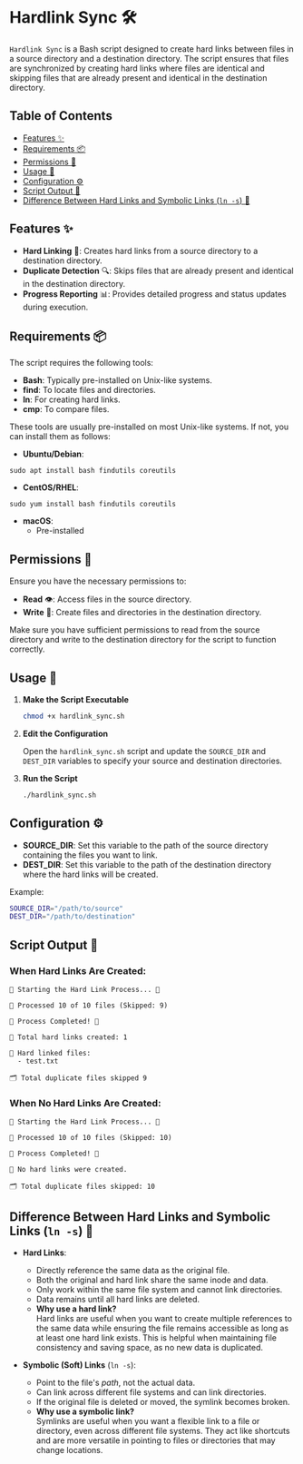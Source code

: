 # Hardlink Sync 🛠️

`Hardlink Sync` is a Bash script designed to create hard links between files in a source directory and a destination directory. The script ensures that files are synchronized by creating hard links where files are identical and skipping files that are already present and identical in the destination directory.

## Table of Contents
- [Features ✨](https://github.com/AT3K/UNIX-Scripts/tree/main/hardlink_sync#features-)
- [Requirements 📦](https://github.com/AT3K/UNIX-Scripts/tree/main/hardlink_sync#requirements-)
- [Permissions 🔐](https://github.com/AT3K/UNIX-Scripts/tree/main/hardlink_sync#permissions-)
- [Usage 🚀](https://github.com/AT3K/UNIX-Scripts/tree/main/hardlink_sync#usage-)
- [Configuration ⚙️](https://github.com/AT3K/UNIX-Scripts/tree/main/hardlink_sync#configuration-)
- [Script Output 📄](https://github.com/AT3K/UNIX-Scripts/tree/main/hardlink_sync#script-output-)
- [Difference Between Hard Links and Symbolic Links (`ln -s`) 🔗](https://github.com/AT3K/UNIX-Scripts/tree/main/hardlink_sync#difference-between-hard-links-and-symbolic-links-)

## Features ✨

- **Hard Linking** 🔗: Creates hard links from a source directory to a destination directory.
- **Duplicate Detection** 🔍: Skips files that are already present and identical in the destination directory.
- **Progress Reporting** 📊: Provides detailed progress and status updates during execution.

## Requirements 📦

The script requires the following tools:

- **Bash**: Typically pre-installed on Unix-like systems.
- **find**: To locate files and directories.
- **ln**: For creating hard links.
- **cmp**: To compare files.

These tools are usually pre-installed on most Unix-like systems. If not, you can install them as follows:

- **Ubuntu/Debian**:
```
sudo apt install bash findutils coreutils
```
- **CentOS/RHEL**:
```
sudo yum install bash findutils coreutils
```
- **macOS**: 
  - Pre-installed

## Permissions 🔐

Ensure you have the necessary permissions to:

- **Read** 👁️: Access files in the source directory.
- **Write** 📝: Create files and directories in the destination directory.

Make sure you have sufficient permissions to read from the source directory and write to the destination directory for the script to function correctly.

## Usage 🚀

1. **Make the Script Executable**

   ```sh
   chmod +x hardlink_sync.sh
   ```

3. **Edit the Configuration**

   Open the `hardlink_sync.sh` script and update the `SOURCE_DIR` and `DEST_DIR` variables to specify your source and destination directories.

4. **Run the Script**

   ```sh
   ./hardlink_sync.sh
   ```

## Configuration ⚙️

- **SOURCE_DIR**: Set this variable to the path of the source directory containing the files you want to link.
- **DEST_DIR**: Set this variable to the path of the destination directory where the hard links will be created.

Example:
```bash
SOURCE_DIR="/path/to/source"
DEST_DIR="/path/to/destination"
```

## Script Output 📄

### When Hard Links Are Created:
```
🌟 Starting the Hard Link Process... 🌟

🔄 Processed 10 of 10 files (Skipped: 9)

🎉 Process Completed! 🎉

📁 Total hard links created: 1

📂 Hard linked files:
  - test.txt

🗂️ Total duplicate files skipped 9
```
### When No Hard Links Are Created:
```
🌟 Starting the Hard Link Process... 🌟

🔄 Processed 10 of 10 files (Skipped: 10)

🎉 Process Completed! 🎉

🚫 No hard links were created.

🗂️ Total duplicate files skipped: 10
```

## Difference Between Hard Links and Symbolic Links (`ln -s`) 🔗

- **Hard Links**:
  - Directly reference the same data as the original file.
  - Both the original and hard link share the same inode and data.
  - Only work within the same file system and cannot link directories.
  - Data remains until all hard links are deleted.
  - **Why use a hard link?**  
    Hard links are useful when you want to create multiple references to the same data while ensuring the file remains accessible as long as at least one hard link exists. This is helpful when maintaining file consistency and saving space, as no new data is duplicated.

- **Symbolic (Soft) Links** (`ln -s`):
  - Point to the file's *path*, not the actual data.
  - Can link across different file systems and can link directories.
  - If the original file is deleted or moved, the symlink becomes broken.
  - **Why use a symbolic link?**  
    Symlinks are useful when you want a flexible link to a file or directory, even across different file systems. They act like shortcuts and are more versatile in pointing to files or directories that may change locations.
